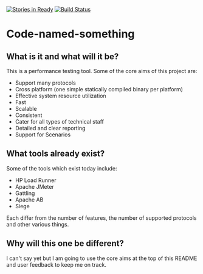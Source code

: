 [![Stories in Ready](https://badge.waffle.io/REAANDREW/code-named-something.png?label=ready&title=Ready)](https://waffle.io/REAANDREW/code-named-something)
[![Build Status](https://travis-ci.org/REAANDREW/code-named-something.svg?branch=master)](https://travis-ci.org/REAANDREW/code-named-something)

# Code-named-something

## What is it and what will it be?

This is a performance testing tool.  Some of the core aims of this project are:

 - Support many protocols
 - Cross platform (one simple statically compiled binary per platform)
 - Effective system resource utilization
 - Fast
 - Scalable
 - Consistent
 - Cater for all types of technical staff
 - Detailed and clear reporting
 - Support for Scenarios

## What tools already exist?

Some of the tools which exist today include:

 - HP Load Runner
 - Apache JMeter
 - Gattling
 - Apache AB
 - Siege

Each differ from the number of features, the number of supported protocols and other various things. 

## Why will this one be different?

I can't say yet but I am going to use the core aims at the top of this README and user feedback to keep me on track.
